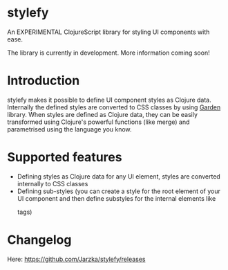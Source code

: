 # stylefy
An EXPERIMENTAL ClojureScript library for styling UI components with ease.

The library is currently in development. More information coming soon!

# Introduction

stylefy makes it possible to define UI component styles as Clojure data. Internally the defined styles are converted to CSS classes by using [Garden](https://github.com/noprompt/garden) library. When styles are defined as Clojure data, they can be easily transformed using Clojure's powerful functions (like merge) and parametrised using the language you know.

# Supported features

- Defining styles as Clojure data for any UI element, styles are converted internally to CSS classes
- Defining sub-styles (you can create a style for the root element of your UI component and then define substyles for the internal elements like <p> tags)

# Changelog

Here: https://github.com/Jarzka/stylefy/releases
